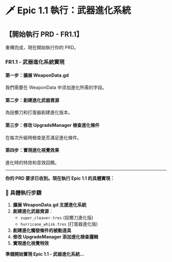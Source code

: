 # 🗡️ Epic 1.1 執行：武器進化系統

## 【開始執行 PRD - FR1.1】

重構完成，現在開始執行你的 PRD。

### **FR1.1 - 武器進化系統實現**

#### **第一步：擴展 WeaponData.gd**
我們需要在 WeaponData 中添加進化所需的字段。

#### **第二步：創建進化武器資源**
為投擲刀和打蛋器創建進化版本。

#### **第三步：修改 UpgradeManager 檢查進化條件**
在每次升級時檢查是否滿足進化條件。

#### **第四步：實現進化視覺效果**
進化時的特效和音效回饋。

---

**你的 PRD 要求已收到。現在執行 Epic 1.1 的具體實現：**

### 🔧 **具體執行步驟**

1. **擴展 WeaponData.gd 支援進化系統**
2. **創建進化武器資源**：
   - `super_cleaver.tres` (投擲刀進化版)
   - `hurricane_whisk.tres` (打蛋器進化版)  
3. **創建進化觸發條件的被動道具**
4. **修改 UpgradeManager 添加進化檢查邏輯**
5. **實現進化視覺特效**

**準備開始實現 Epic 1.1 - 武器進化系統...**